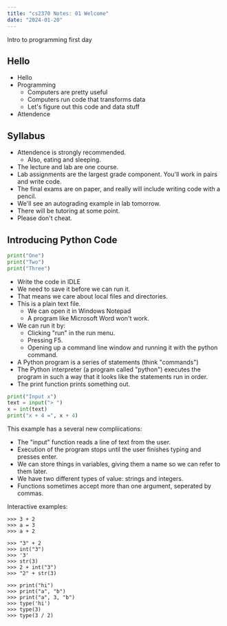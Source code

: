 ```yaml
---
title: "cs2370 Notes: 01 Welcome"
date: "2024-01-20"
---
```


Intro to programming first day

## Hello

 - Hello
 - Programming
   - Computers are pretty useful
   - Computers run code that transforms data
   - Let's figure out this code and data stuff
 - Attendence

## Syllabus

 - Attendence is strongly recommended.
   - Also, eating and sleeping.
 - The lecture and lab are one course.
 - Lab assignments are the largest grade component. You'll work
   in pairs and write code.
 - The final exams are on paper, and really will include writing code with
   a pencil.
 - We'll see an autograding example in lab tomorrow.
 - There will be tutoring at some point.
 - Please don't cheat.

## Introducing Python Code

```python
print("One")
print("Two")
print("Three")
```

 - Write the code in IDLE
 - We need to save it before we can run it.
 - That means we care about local files and directories.
 - This is a plain text file.
   - We can open it in Windows Notepad
   - A program like Microsoft Word won't work.
 - We can run it by:
   - Clicking "run" in the run menu.
   - Pressing F5.
   - Opening up a command line window and running it with the python command.
 - A Python program is a series of statements (think "commands")
 - The Python interpreter (a program called "python") executes the
   program in such a way that it looks like the statements run in
   order.
 - The print function prints something out.

```python
print("Input x")
text = input("> ")
x = int(text)
print("x + 4 =", x + 4)
```

This example has a several new compliications:

 - The "input" function reads a line of text from the user.
 - Execution of the program stops until the user finishes typing and presses enter.
 - We can store things in variables, giving them a name so we can refer to them later.
 - We have two different types of value: strings and integers.
 - Functions sometimes accept more than one argument, seperated by commas.

Interactive examples:

```
>>> 3 + 2
>>> a = 3
>>> a + 2

>>> "3" + 2
>>> int("3")
>>> '3'
>>> str(3)
>>> 2 + int("3")
>>> "2" + str(3)

>>> print("hi")
>>> print("a", "b")
>>> print("a", 3, "b")
>>> type('hi')
>>> type(3)
>>> type(3 / 2)
```
